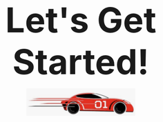 <h1 style="text-align: center; font-size: 80px">Let's Get Started!<img src="racecar.png" style="width: 50%"/></h1>


